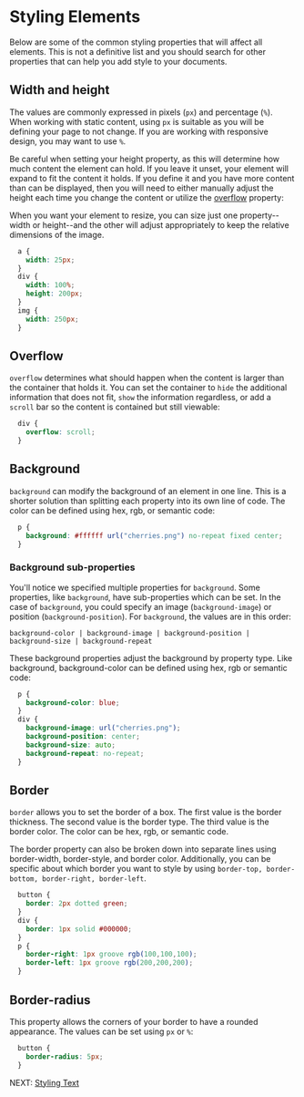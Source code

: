# Styling Elements

Below are some of the common styling properties that will affect all elements. This is not a definitive list and you should search for other properties that can help you add style to your documents.

## Width and height
The values are commonly expressed in pixels (`px`) and percentage (`%`). When working with static content, using `px` is suitable as you will be defining your page to not change. If you are working with responsive design, you may want to use `%`.

Be careful when setting your height property, as this will determine how much content the element can hold. If you leave it unset, your element will expand to fit the content it holds. If you define it and you have more content than can be displayed, then you will need to either manually adjust the height each time you change the content or utilize the [overflow](##overflow) property:

When you want your element to resize, you can size just one property--width or height--and the other will adjust appropriately to keep the relative dimensions of the image.

``` css
  a {
    width: 25px;
  }
  div {
    width: 100%;
    height: 200px;
  }
  img {
    width: 250px;
  }
```

## Overflow
`overflow` determines what should happen when the content is larger than the container that holds it. You can set the container to `hide` the additional information that does not fit, `show` the information regardless, or add a `scroll` bar so the content is contained but still viewable:

``` css
  div {
    overflow: scroll;
  }
```

## Background
`background` can modify the background of an element in one line. This is a shorter solution than splitting each property into its own line of code. The color can be defined using hex, rgb, or semantic code:

``` css
  p {
    background: #ffffff url("cherries.png") no-repeat fixed center;
  }
 ```

### Background sub-properties

You'll notice we specified multiple properties for `background`. Some properties, like `background`, have sub-properties which can be set. In the case of `background`, you could specify an image (`background-image`) or position (`background-position`). For `background`, the values are in this order:

```background-color | background-image | background-position | background-size | background-repeat```

These background properties adjust the background by property type. Like background, background-color can be defined using hex, rgb or semantic code:

``` css
  p {
    background-color: blue;
  }
  div {
    background-image: url("cherries.png");
    background-position: center;
    background-size: auto;
    background-repeat: no-repeat;
  }
```

## Border
`border` allows you to set the border of a box. The first value is the border thickness. The second value is the border type. The third value is the border color. The color can be hex, rgb, or semantic code.

The border property can also be broken down into separate lines using border-width, border-style, and border color. Additionally, you can be specific about which border you want to style by using ```border-top, border-bottom, border-right, border-left```.

``` css
  button {
    border: 2px dotted green;
  }
  div {
    border: 1px solid #000000;
  }
  p {
    border-right: 1px groove rgb(100,100,100);
    border-left: 1px groove rgb(200,200,200);
  }
```

## Border-radius
This property allows the corners of your border to have a rounded appearance. The values can be set using `px` or `%`:

``` css
  button {
    border-radius: 5px;
  }
```

NEXT: [Styling Text](./styling_text.md)
